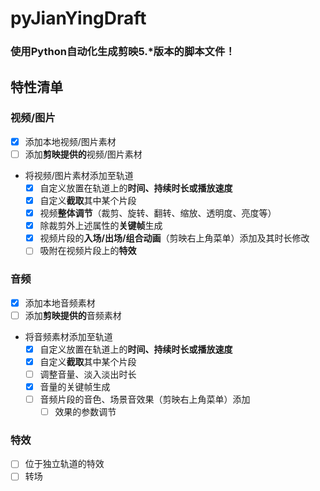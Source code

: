 # pyJianYingDraft
### 使用Python自动化生成剪映5.*版本的脚本文件！

## 特性清单

### 视频/图片
- [x] 添加本地视频/图片素材
- [ ] 添加**剪映提供的**视频/图片素材
- 将视频/图片素材添加至轨道
  - [x] 自定义放置在轨道上的**时间、持续时长或播放速度**
  - [x] 自定义**截取**其中某个片段
  - [x] 视频**整体调节**（裁剪、旋转、翻转、缩放、透明度、亮度等）
  - [x] 除裁剪外上述属性的**关键帧**生成
  - [x] 视频片段的**入场/出场/组合动画**（剪映右上角菜单）添加及其时长修改
  - [ ] 吸附在视频片段上的**特效**
### 音频
- [x] 添加本地音频素材
- [ ] 添加**剪映提供的**音频素材
- 将音频素材添加至轨道
  - [x] 自定义放置在轨道上的**时间、持续时长或播放速度**
  - [x] 自定义**截取**其中某个片段
  - [ ] 调整音量、淡入淡出时长
  - [x] 音量的关键帧生成
  - [ ] 音频片段的音色、场景音效果（剪映右上角菜单）添加
    - [ ] 效果的参数调节
### 特效
- [ ] 位于独立轨道的特效
- [ ] 转场
